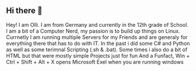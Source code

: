 ## Hi there 👋


Hey!
I am Olli. I am from Germany and currently in the 12th grade of School. I am a bit of a Computer Nerd, my passion is to build up things on Linux. 
Currnetly I am running multiple Servers for my Friends and are generaly for everything there that has to do with IT.
In the past i did some C# and Python as well as some terimnal Scripting (.sh & .bat). Some times i also do a bit of HTML but that were mostly simple Projects just for fun
And a Funfact, Win + Ctrl + Shift + Alt + X opens Microsoft Exel when you are running windows

